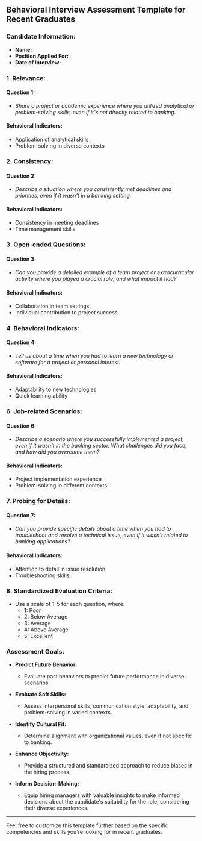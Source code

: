 ## Behavioral Interview Assessment Template for Recent Graduates

### Candidate Information:
- **Name:**
- **Position Applied For:**
- **Date of Interview:**

### 1. Relevance:
#### Question 1:
- *Share a project or academic experience where you utilized analytical or problem-solving skills, even if it's not directly related to banking.*

#### Behavioral Indicators:
- Application of analytical skills
- Problem-solving in diverse contexts

### 2. Consistency:
#### Question 2:
- *Describe a situation where you consistently met deadlines and priorities, even if it wasn't in a banking setting.*

#### Behavioral Indicators:
- Consistency in meeting deadlines
- Time management skills

### 3. Open-ended Questions:
#### Question 3:
- *Can you provide a detailed example of a team project or extracurricular activity where you played a crucial role, and what impact it had?*

#### Behavioral Indicators:
- Collaboration in team settings
- Individual contribution to project success

### 4. Behavioral Indicators:
#### Question 4:
- *Tell us about a time when you had to learn a new technology or software for a project or personal interest.*

#### Behavioral Indicators:
- Adaptability to new technologies
- Quick learning ability


### 6. Job-related Scenarios:
#### Question 6:
- *Describe a scenario where you successfully implemented a project, even if it wasn't in the banking sector. What challenges did you face, and how did you overcome them?*

#### Behavioral Indicators:
- Project implementation experience
- Problem-solving in different contexts

### 7. Probing for Details:
#### Question 7:
- *Can you provide specific details about a time when you had to troubleshoot and resolve a technical issue, even if it wasn't related to banking applications?*

#### Behavioral Indicators:
- Attention to detail in issue resolution
- Troubleshooting skills

### 8. Standardized Evaluation Criteria:
- Use a scale of 1-5 for each question, where:
  - 1: Poor
  - 2: Below Average
  - 3: Average
  - 4: Above Average
  - 5: Excellent

### Assessment Goals:
- **Predict Future Behavior:**
  - Evaluate past behaviors to predict future performance in diverse scenarios.

- **Evaluate Soft Skills:**
  - Assess interpersonal skills, communication style, adaptability, and problem-solving in varied contexts.

- **Identify Cultural Fit:**
  - Determine alignment with organizational values, even if not specific to banking.

- **Enhance Objectivity:**
  - Provide a structured and standardized approach to reduce biases in the hiring process.

- **Inform Decision-Making:**
  - Equip hiring managers with valuable insights to make informed decisions about the candidate's suitability for the role, considering their diverse experiences.

---

Feel free to customize this template further based on the specific competencies and skills you're looking for in recent graduates.